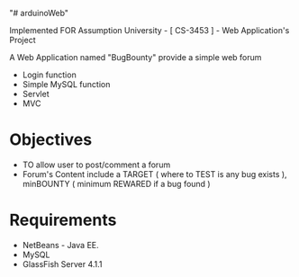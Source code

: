"# arduinoWeb" 

 Implemented FOR Assumption University - [ CS-3453 ] - Web Application's Project

 A Web Application named "BugBounty" provide a simple web forum
 - Login function
 - Simple MySQL function
 - Servlet
 - MVC
 
# Objectives
 - TO allow user to post/comment a forum
 - Forum's Content include a TARGET ( where to TEST is any bug exists ), minBOUNTY ( minimum REWARED if a bug found )
 
# Requirements
 - NetBeans - Java EE.
 - MySQL
 - GlassFish Server 4.1.1
